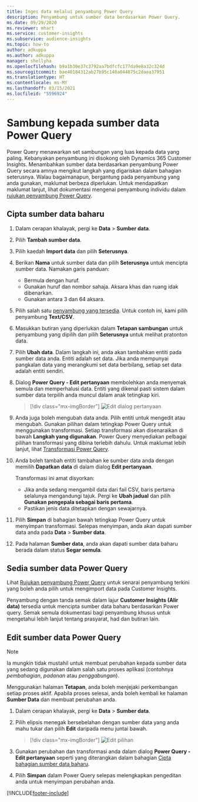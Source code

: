 ```yaml
---
title: Inges data melalui penyambung Power Query
description: Penyambung untuk sumber data berdasarkan Power Query.
ms.date: 09/29/2020
ms.reviewer: mhart
ms.service: customer-insights
ms.subservice: audience-insights
ms.topic: how-to
author: adkuppa
ms.author: adkuppa
manager: shellyha
ms.openlocfilehash: b9a1b30e37c3792aa7bdfcfc177da9e8a32c324d
ms.sourcegitcommit: bae40184312ab27b95c140a044875c2daea37951
ms.translationtype: HT
ms.contentlocale: ms-MY
ms.lasthandoff: 03/15/2021
ms.locfileid: "5596924"
---
```

# <a name="connect-to-a-power-query-data-source"></a>Sambung kepada sumber data Power Query

Power Query menawarkan set sambungan yang luas kepada data yang paling. Kebanyakan penyambung ini disokong oleh Dynamics 365 Customer Insights. Menambahkan sumber data berdasarkan penyambung Power Query secara amnya mengikut langkah yang digariskan dalam bahagian seterusnya. Walau bagaimanapun, bergantung pada penyambung yang anda gunakan, maklumat berbeza diperlukan. Untuk mendapatkan maklumat lanjut, lihat dokumentasi mengenai penyambung individu dalam [rujukan penyambung Power Query](/power-query/connectors/).

## <a name="create-a-new-data-source"></a>Cipta sumber data baharu

1. Dalam cerapan khalayak, pergi ke **Data** > **Sumber data**.

1. Pilih **Tambah sumber data**.

1. Pilih kaedah **Import data** dan pilih **Seterusnya**.

1. Berikan **Nama** untuk sumber data dan pilih **Seterusnya** untuk mencipta sumber data. Namakan garis panduan: 
   - Bermula dengan huruf.
   - Gunakan huruf dan nombor sahaja. Aksara khas dan ruang idak dibenarkan.
   - Gunakan antara 3 dan 64 aksara.

1. Pilih salah satu [penyambung yang tersedia](#available-power-query-data-sources). Untuk contoh ini, kami pilih penyambung **Text/CSV**.

1. Masukkan butiran yang diperlukan dalam **Tetapan sambungan** untuk penyambung yang dipilih dan pilih **Seterusnya** untuk melihat pratonton data.

1. Pilih **Ubah data**. Dalam langkah ini, anda akan tambahkan entiti pada sumber data anda. Entiti adalah set data. Jika anda mempunyai pangkalan data yang merangkumi set data berbilang, setiap set data adalah entiti sendiri.

1. Dialog **Power Query - Edit pertanyaan** membolehkan anda menyemak semula dan memperhalusi data. Entiti yang dikenal pasti sistem dalam sumber data terpilih anda muncul dalam anak tetingkap kiri.

   > [!div class="mx-imgBorder"]
   > ![Edit dialog pertanyaan](media/data-manager-configure-edit-queries.png "Edit dialog pertanyaan")

1. Anda juga boleh mengubah data anda. Pilih entiti untuk mengedit atau mengubah. Gunakan pilihan dalam tetingkap Power Query untuk menggunakan transformasi. Setiap transformasi akan disenaraikan di bawah **Langkah yang digunakan**. Power Query menyediakan pelbagai pilihan transformasi yang dibina terlebih dahulu. Untuk maklumat lebih lanjut, lihat [Transformasi Power Query](/power-query/power-query-what-is-power-query#transformations).

1. Anda boleh tambah entiti tambahan ke sumber data anda dengan memilih **Dapatkan data** di dalam dialog **Edit pertanyaan**.

   Transformasi ini amat disyorkan:

   - Jika anda sedang mengambil data dari fail CSV, baris pertama selalunya mengandungi tajuk. Pergi ke **Ubah jadual** dan pilih **Gunakan pengepala sebagai baris pertama**.
   - Pastikan jenis data ditetapkan dengan sewajarnya.

1. Pilih **Simpan** di bahagian bawah tetingkap Power Query untuk menyimpan transformasi. Selepas menyimpan, anda akan dapati sumber data anda pada **Data** > **Sumber data**.

1. Pada halaman **Sumber data**, anda akan dapati sumber data baharu berada dalam status **Segar semula**.

## <a name="available-power-query-data-sources"></a>Sedia sumber data Power Query

Lihat [Rujukan penyambung Power Query](/power-query/connectors/) untuk senarai penyambung terkini yang boleh anda pilih untuk mengimport data pada Customer Insights. 

Penyambung dengan tanda semak dalam lajur **Customer Insights (Alir data)** tersedia untuk mencipta sumber data baharu berdasarkan Power query. Semak semula dokumentasi bagi penyambung khusus untuk mengetahui lebih lanjut tentang prasyarat, had dan butiran lain.

## <a name="edit-power-query-data-sources"></a>Edit sumber data Power Query

> [!NOTE]
> Ia mungkin tidak mustahil untuk membuat perubahan kepada sumber data yang sedang digunakan dalam salah satu proses aplikasi (contohnya *pembahagian*, *padanan* atau *penggabungan*). 
>
> Menggunakan halaman **Tetapan**, anda boleh menjejaki perkembangan setiap proses aktif. Apabila proses selesai, anda boleh kembali ke halaman **Sumber Data** dan membuat perubahan anda.

1. Dalam cerapan khalayak, pergi ke **Data** > **Sumber data**.

2. Pilih elipsis menegak bersebelahan dengan sumber data yang anda mahu tukar dan pilih **Edit** daripada menu juntai bawah.

   > [!div class="mx-imgBorder"]
   > ![Edit pilihan](media/edit-option-data-sources.png "Edit pilihan")

3. Gunakan perubahan dan transformasi anda dalam dialog **Power Query - Edit pertanyaan** seperti yang diterangkan dalam bahagian [Cipta bahagian sumber data baharu](#create-a-new-data-source).

4. Pilih **Simpan** dalam Power Query selepas melengkapkan pengeditan anda untuk menyimpan perubahan anda.


[!INCLUDE[footer-include](../includes/footer-banner.md)]